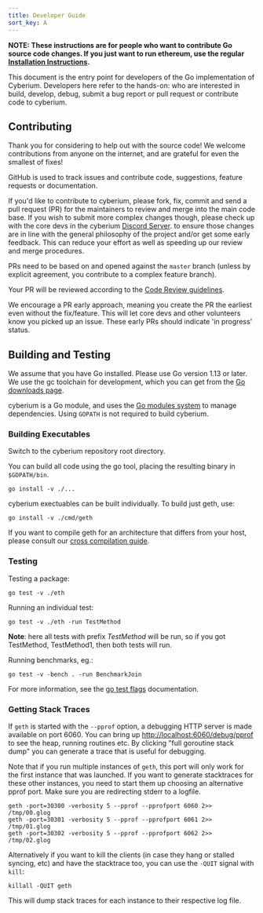 ```yaml
---
title: Developer Guide
sort_key: A
---
```


**NOTE: These instructions are for people who want to contribute Go source code changes.
If you just want to run ethereum, use the regular [Installation Instructions][install-guide].**

This document is the entry point for developers of the Go implementation of Cyberium.
Developers here refer to the hands-on: who are interested in build, develop, debug, submit
a bug report or pull request or contribute code to cyberium.

## Contributing

Thank you for considering to help out with the source code! We welcome contributions from
anyone on the internet, and are grateful for even the smallest of fixes!

GitHub is used to track issues and contribute code, suggestions, feature requests or
documentation.

If you'd like to contribute to cyberium, please fork, fix, commit and send a pull
request (PR) for the maintainers to review and merge into the main code base. If you wish
to submit more complex changes though, please check up with the core devs in the
cyberium [Discord Server][discord]. to ensure those changes are in line with the
general philosophy of the project and/or get some early feedback. This can reduce your
effort as well as speeding up our review and merge procedures.

PRs need to be based on and opened against the `master` branch (unless by explicit
agreement, you contribute to a complex feature branch).

Your PR will be reviewed according to the [Code Review guidelines][code-review].

We encourage a PR early approach, meaning you create the PR the earliest even without the
fix/feature. This will let core devs and other volunteers know you picked up an issue.
These early PRs should indicate 'in progress' status.

## Building and Testing

We assume that you have Go installed. Please use Go version 1.13 or later. We use the gc
toolchain for development, which you can get from the [Go downloads page][go-install].

cyberium is a Go module, and uses the [Go modules system][go-modules] to manage
dependencies. Using `GOPATH` is not required to build cyberium.

### Building Executables

Switch to the cyberium repository root directory.

You can build all code using the go tool, placing the resulting binary in `$GOPATH/bin`.

```text
go install -v ./...
```

cyberium exectuables can be built individually. To build just geth, use:

```text
go install -v ./cmd/geth
```

If you want to compile geth for an architecture that differs from your host, please
consult our [cross compilation guide][cross-compile].

### Testing

Testing a package:

```
go test -v ./eth
```

Running an individual test:

```
go test -v ./eth -run TestMethod
```

**Note**: here all tests with prefix _TestMethod_ will be run, so if you got TestMethod,
TestMethod1, then both tests will run.

Running benchmarks, eg.:

```
go test -v -bench . -run BenchmarkJoin
```

For more information, see the [go test flags][testflag] documentation.

### Getting Stack Traces

If `geth` is started with the `--pprof` option, a debugging HTTP server is made available
on port 6060. You can bring up <http://localhost:6060/debug/pprof> to see the heap,
running routines etc. By clicking "full goroutine stack dump" you can generate a trace
that is useful for debugging.

Note that if you run multiple instances of `geth`, this port will only work for the first
instance that was launched. If you want to generate stacktraces for these other instances,
you need to start them up choosing an alternative pprof port. Make sure you are
redirecting stderr to a logfile.

```
geth -port=30300 -verbosity 5 --pprof --pprofport 6060 2>> /tmp/00.glog
geth -port=30301 -verbosity 5 --pprof --pprofport 6061 2>> /tmp/01.glog
geth -port=30302 -verbosity 5 --pprof --pprofport 6062 2>> /tmp/02.glog
```

Alternatively if you want to kill the clients (in case they hang or stalled syncing, etc)
and have the stacktrace too, you can use the `-QUIT` signal with `kill`:

```
killall -QUIT geth
```

This will dump stack traces for each instance to their respective log file.

[install-guide]: ../install-and-build/installing-geth
[code-review]: ../developers/code-review-guidelines
[cross-compile]: ../install-and-build/cross-compile
[go-modules]: https://github.com/golang/go/wiki/Modules
[discord]: https://discord.gg/nthXNEv
[go-install]: https://golang.org/doc/install
[testflag]: https://golang.org/cmd/go/#hdr-Description_of_testing_flags
